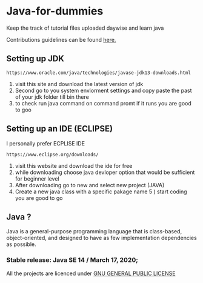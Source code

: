 # Java-for-dummies

Keep the track of tutorial files uploaded daywise and learn java

Contributions guidelines can be found [here.](CONTRIBUTING.md)

## Setting up JDK

```
https://www.oracle.com/java/technologies/javase-jdk13-downloads.html
```

1) visit this site and download the latest version of jdk 
2) Second go to you system enviorment settings and copy paste the past of your jdk folder till bin there
3) to check run java command on command promt if it runs you are good to goo

## Setting up an IDE (ECLIPSE)

I personally prefer ECPLISE IDE 
```
https://www.eclipse.org/downloads/
```
1) visit this website and download the ide for free
2) while downloading choose java devloper option that would be sufficient for beginner level
3) After downloading go to new and select new project (JAVA)
4) Create a new java class with a specific pakage name 
5 ) start coding you are good to go

## Java ?

Java is a general-purpose programming language that is class-based, object-oriented, and designed to have as few implementation dependencies as possible.

### Stable release: Java SE 14 / March 17, 2020; 

All the projects are licenced under [GNU GENERAL PUBLIC LICENSE](LICENSE)
